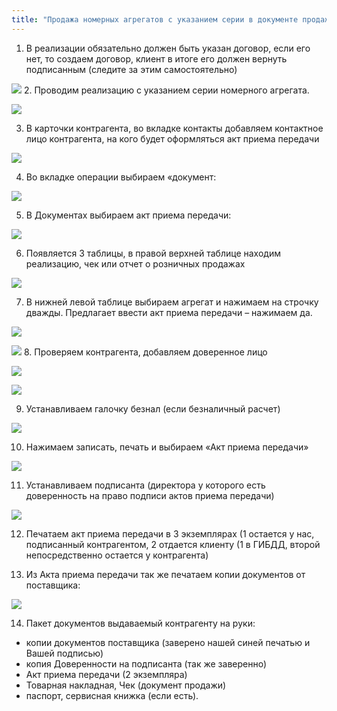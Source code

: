 ```yaml
---
title: "Продажа номерных агрегатов с указанием серии в документе продажи (магазины)"
---
```


1.  В реализации обязательно должен быть указан договор, если его нет, то создаем договор, клиент в итоге его должен вернуть подписанным (следите за этим самостоятельно)

![](lu3548bkei_tmp_1e1c152e507552b.png)
2.  Проводим реализацию с указанием серии номерного агрегата.

![](lu3548bkei_tmp_b255b42a59171dcd.png)

3.  В карточки контрагента, во вкладке контакты добавляем контактное лицо контрагента, на кого будет оформляться акт приема передачи

![](lu3548bkei_tmp_9d37fff3d20562a1.png)

4.  Во вкладке операции выбираем «документ:

![](lu3548bkei_tmp_9b0d762524373dce.png)

5.  В Документах выбираем акт приема передачи:

![](lu3548bkei_tmp_ff7234ba7335161d.png)

6.  Появляется 3 таблицы, в правой верхней таблице находим реализацию, чек или отчет о розничных продажах
  
![](lu3548bkei_tmp_e05d96ed89dc63ce.png)

7.  В нижней левой таблице выбираем агрегат и нажимаем на строчку дважды. Предлагает ввести акт приема передачи – нажимаем да.
   
![](lu3548bkei_tmp_9cbde54e6b1758e6.png)

![](lu3548bkei_tmp_83d3679d1473ff8d.png)
8.  Проверяем контрагента, добавляем доверенное лицо

![](lu3548bkei_tmp_6fe761174bcd405a.png)

![](lu3548bkei_tmp_616666c03f7cd2d3.png)

9.  Устанавливаем галочку безнал (если безналичный расчет)
   
![](lu3548bkei_tmp_169db94694466597.png)

10.  Нажимаем записать, печать и выбираем «Акт приема передачи»   

![](lu3548bkei_tmp_7235a3ddda3621.png)

11.  Устанавливаем подписанта (директора у которого есть доверенность на право подписи актов приема передачи)
  
![](lu3548bkei_tmp_5cf38e230e9ae62c.png)

12.  Печатаем акт приема передачи в 3 экземплярах (1 остается у нас, подписанный контрагентом, 2 отдается клиенту (1 в ГИБДД, второй непосредственно остается у контрагента)
  
13.  Из Акта приема передачи так же печатаем копии документов от поставщика:  

![](lu3548bkei_tmp_9e735b75848fd40b.png)

14.  Пакет документов выдаваемый контрагенту на руки:
- копии документов поставщика (заверено нашей синей печатью и Вашей подписью)
- копия Доверенности на подписанта (так же заверенно)
- Акт приема передачи (2 экземпляра)
- Товарная накладная, Чек (документ продажи)
- паспорт, сервисная книжка (если есть).